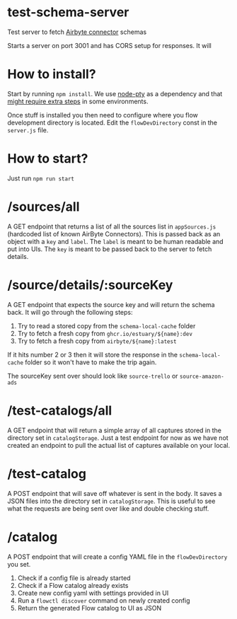 # test-schema-server

Test server to fetch [Airbyte connector](https://airbyte.io/connectors) schemas

Starts a server on port 3001 and has CORS setup for responses. It will

# How to install?

Start by running `npm install`. We use [node-pty](https://github.com/microsoft/node-pty) as a dependency and that [might require extra steps](https://github.com/microsoft/node-pty/blob/main/README.md#dependencies) in some environments.

Once stuff is installed you then need to configure where you flow development directory is located. Edit the `flowDevDirectory` const in the `server.js` file.

# How to start?

Just run `npm run start`

# /sources/all

A GET endpoint that returns a list of all the sources list in `appSources.js` (hardcoded list of known AirByte Connectors). This is passed back as an object with a `key` and `label`. The `label` is meant to be human readable and put into UIs. The `key` is meant to be passed back to the server to fetch details.

# /source/details/:sourceKey

A GET endpoint that expects the source key and will return the schema back. It will go through the following steps:

1. Try to read a stored copy from the `schema-local-cache` folder
2. Try to fetch a fresh copy from `ghcr.io/estuary/${name}:dev`
3. Try to fetch a fresh copy from `airbyte/${name}:latest`

If it hits number 2 or 3 then it will store the response in the `schema-local-cache` folder so it won't have to make the trip again.

The sourceKey sent over should look like `source-trello` or `source-amazon-ads`

# /test-catalogs/all

A GET endpoint that will return a simple array of all captures stored in the directory set in `catalogStorage`. Just a test endpoint for now as we have not created an endpoint to pull the actual list of captures available on your local.

# /test-catalog

A POST endpoint that will save off whatever is sent in the body. It saves a JSON files into the directory set in `catalogStorage`. This is useful to see what the requests are being sent over like and double checking stuff.

# /catalog

A POST endpoint that will create a config YAML file in the `flowDevDirectory` you set.

1. Check if a config file is already started
1. Check if a Flow catalog already exists
1. Create new config yaml with settings provided in UI
1. Run a `flowctl discover` command on newly created config
1. Return the generated Flow catalog to UI as JSON
